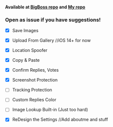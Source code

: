 #### Available at [BigBoss repo](http://apt.thebigboss.org/repofiles/cydia) and [My repo](https://repo.extbh.dev)
### Open as issue if you have suggestions!

- [x] Save Images

- [x] Upload From Gallery //iOS 14+ for now

- [x] Location Spoofer

- [x] Copy & Paste

- [x] Confirm Replies, Votes

- [x] Screenshot Protection

- [ ] Tracking Protection

- [ ] Custom Replies Color

- [ ] Image Lookup Built-in (Just too hard)

- [x] ReDesign the Settings //Add aboutme and stuff